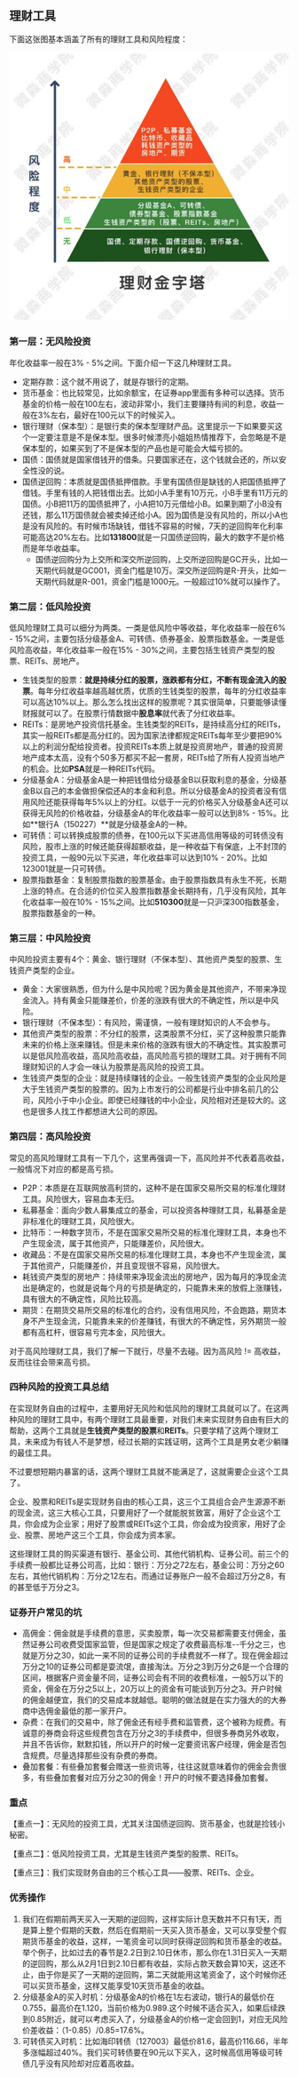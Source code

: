 ## 理财工具

下面这张图基本涵盖了所有的理财工具和风险程度：

![](../imgs/理财工具.jpg)

### 第一层：无风险投资

年化收益率一般在3% - 5%之间。下面介绍一下这几种理财工具。

- 定期存款：这个就不用说了，就是存银行的定期。
- 货币基金：也比较常见，比如余额宝，在证券app里面有多种可以选择。货币基金的价格一般在100左右，波动非常小，我们主要赚持有间的利息，收益一般在3%左右，最好在100元以下的时候买入。
- 银行理财（保本型）：是银行卖的保本型理财产品。这里提示一下如果要买这个一定要注意是不是保本型。很多时候漂亮小姐姐热情推荐下，会忽略是不是保本型的，如果买到了不是保本型的产品也是可能会大幅亏损的。
- 国债：国债就是国家借钱开的借条。只要国家还在，这个钱就会还的，所以安全性没的说。
- 国债逆回购：本质就是国债抵押借款。手里有国债但是缺钱的人把国债抵押了借钱。手里有钱的人把钱借出去。比如小A手里有10万元，小B手里有11万元的国债。小B把11万的国债抵押了，小A把10万元借给小B。如果到期了小B没有还钱，那么11万国债就会被卖掉还给小A。因为国债是没有风险的，所以小A也是没有风险的。有时候市场缺钱，借钱不容易的时候，7天的逆回购年化利率可能高达20%左右。比如**131800**就是一只国债逆回购，最大的数字不是价格而是年华收益率。
  - 国债逆回购分为上交所和深交所逆回购，上交所逆回购是GC开头，比如一天期代码就是GC001，资金门槛是10万。深交所逆回购是R-开头，比如一天期代码就是R-001，资金门槛是1000元。一般超过10%就可以操作了。

### 第二层：低风险投资

低风险理财工具可以细分为两类。一类是低风险中等收益，年化收益率一般在6% - 15%之间，主要包括分级基金A、可转债、债券基金、股票指数基金。一类是低风险高收益，年化收益率一般在15% - 30%之间，主要包括生钱资产类型的股票、REITs、房地产。

- 生钱类型的股票：**就是持续分红的股票，涨跌都有分红，不断有现金流入的股票**。每年分红收益率越高越优质，优质的生钱类型的股票，每年的分红收益率可以高达10%以上。那么怎么找出这样的股票呢？其实很简单，只要能够读懂财报就可以了。在股票行情数据中**股息率**就代表了分红收益率。
- REITs：是房地产投资信托基金。生钱类型的REITs，是持续高分红的REITs，其实一般REITs都是高分红的。因为国家法律都规定REITs每年至少要把90%以上的利润分配给投资者。投资REITs本质上就是投资房地产，普通的投资房地产成本太高，没有个50多万都买不起一套房，REITs给了所有人投资当地产的机会。比如**PSA**就是一种REITs代码。
- 分级基金A：分级基金A是一种把钱借给分级基金B以获取利息的基金，分级基金B以自己的本金做担保偿还A的本金和利息。所以分级基金A的投资者没有信用风险还能获得每年5%以上的分红。以低于一元的价格买入分级基金A还可以获得无风险的价格收益，分级基金A的年化收益率一般可以达到8% - 15%。比如**银行A（150227）**就是分级基金A的一种。
- 可转债：可以转换成股票的债券，在100元以下买进高信用等级的可转债没有风险，股市上涨的时候还能获得超额收益，是一种收益下有保底，上不封顶的投资工具，一般90元以下买进，年化收益率可以达到10% - 20%。比如123001就是一只可转债。
- 股票指数基金：复制股票指数的股票基金。由于股票指数具有永生不死，长期上涨的特点。在合适的价位买入股票指数基金长期持有，几乎没有风险，其年化收益率一般在10% - 15%之间。比如**510300**就是一只沪深300指数基金，股票指数基金的一种。

### 第三层：中风险投资

中风险投资主要有4个：黄金、银行理财（不保本型）、其他资产类型的股票、生钱资产类型的企业。

- 黄金：大家很熟悉，但为什么是中风险呢？因为黄金是其他资产，不带来净现金流入。持有黄金只能赚差价，价差的涨跌有很大的不确定性，所以是中风险。
- 银行理财（不保本型）：有风险，需谨慎，一般有理财知识的人不会参与。
- 其他资产类型的股票：不分红的股票，这类股票不分红，买了这种股票只能靠未来的价格上涨来赚钱。但是未来价格的涨跌有很大的不确定性。其实股票可以是低风险高收益，高风险高收益，高风险高亏损的理财工具。对于拥有不同理财知识的人才会一味认为股票是高风险的投资工具。
- 生钱资产类型的企业：就是持续赚钱的企业。一般生钱资产类型的企业风险是大于生钱资产类型的股票的。因为上市发行的公司都是行业中排名前几的公司，风险小于中小企业。即使已经赚钱的中小企业，风险相对还是较大的。这也是很多人找工作都想进大公司的原因。

### 第四层：高风险投资

常见的高风险理财工具有一下几个，这里再强调一下，高风险并不代表着高收益，一般情况下对应的都是高亏损。

- P2P：本质是在互联网放高利贷的，这种不是在国家交易所交易的标准化理财工具。风险很大，容易血本无归。
- 私募基金：面向少数人募集成立的基金，可以投资各种理财工具，私募基金是非标准化的理财工具，风险很大。
- 比特币：一种数字货币，不是在国家交易所交易的标准化理财工具，本身也不产生现金流，属于其他资产，只能赚差价，风险很大。
- 收藏品：不是在国家交易所交易的标准化理财工具，本身也不产生现金流，属于其他资产，只能赚差价，并且变现很不容易，风险很大。
- 耗钱资产类型的房地产：持续带来净现金流出的房地产，因为每月的净现金流出是确定的，也就是说每个月的亏损是确定的，只能靠未来的放假上涨赚钱，具有很大的不确定性，风险比较高。
- 期货：在期货交易所交易的标准化的合约，没有信用风险，不会跑路，期货本身不产生现金流，只能靠未来的价差赚钱，有很大的不确定性，另外期货一般都有高杠杆，很容易亏完本金，风险很大。

对于高风险理财工具，我们了解一下就行，尽量不去碰。因为高风险 != 高收益，反而往往会带来高亏损。

### 四种风险的投资工具总结

在实现财务自由的过程中，主要用好无风险和低风险的理财工具就可以了。在这两种风险的理财工具中，有两个理财工具最重要，对我们未来实现财务自由有巨大的帮助，这两个工具就是**生钱资产类型的股票**和**REITs**。只要学精了这两个理财工具，未来成为有钱人不是梦想，经过长期的实践证明，这两个工具是男女老少躺赚的最佳工具。

不过要想短期内暴富的话，这两个理财工具就不能满足了，这就需要企业这个工具了。

企业、股票和REITs是实现财务自由的核心工具，这三个工具组合会产生源源不断的现金流，这三大核心工具，只要用好了一个就能脱贫致富，用好了企业这个工具，你会成为企业家；用好了股票或REITs这个工具，你会成为投资家，用好了企业、股票、房地产这三个工具，你会成为资本家。

这些理财工具的购买渠道有银行、基金公司、其他代销机构、证券公司。前三个的手续费一般都比证券公司高，比如：银行：万分之72左右，基金公司：万分之60左右，其他代销机构：万分之12左右。而通过证券账户一般不会超过万分之8，有的甚至低于万分之3。

### 证券开户常见的坑

- 高佣金：佣金就是手续费的意思，买卖股票，每一次交易都需要支付佣金，虽然证券公司收费受国家监管，但是国家之规定了收费最高标准--千分之三，也就是万分之30，如此一来不同的证券公司的手续费就不一样了。现在佣金超过万分之10的证券公司都是耍流氓，直接淘汰。万分之3到万分之6是一个合理的区间，根据客户资金量不同，证券公司会有不同的收费标准，一般5万以下的资金，佣金在万分之5以上，20万以上的资金有可能谈到万分之3。开户时候的佣金越便宜，我们的交易成本就越低。聪明的做法就是在实力强大的的大券商中选佣金最低的那一家开户。
- 杂费：在我们的交易中，除了佣金还有经手费和监管费，这个被称为规费。有诚意的券商会将这些规费包含在万分之3的手续费中，但很多券商另外收取，并且不告诉你，默默扣钱，所以开户的时候一定要资讯客户经理，佣金是否包含规费。尽量选择那些没有杂费的券商。
- 叠加套餐：有些叠加套餐会赠送一些资讯等，往往这就意味着你的佣金会贵很多，有些叠加套餐对应万分之30的佣金！开户的时候不要选择叠加套餐。



### 重点

【重点一】：无风险的投资工具，尤其关注国债逆回购、货币基金，也就是捡钱小秘密。

【重点二】：低风险投资工具，尤其是生钱资产类型的股票、REITs。

【重点三】：我们实现财务自由的三个核心工具——股票、REITs、企业。

### 优秀操作

1. 我们在假期前两天买入一天期的逆回购，这样实际计息天数并不只有1天，而是算上整个假期的天数，然后在假期前一天买入货币基金，又可以享受整个假期货币基金的收益，这样，一笔资金可以同时获得逆回购和货币基金的收益。举个例子，比如过去的春节是2.2日到2.10日休市，那么你在1.31日买入一天期的逆回购，那么从2月1日到2.10日都有收益，实际占款天数会算10天，这还不止，由于你是买了一天期的逆回购，第二天就能用这笔资金了，这个时候你还可以买货币基金，这样又能享受10天货币基金的收益。
2. 分级基金A的买入时机：分级基金A的价格在1左右波动，银行A的最低价在0.755，最高价在1.120，当前价格为0.989.这个时候不适合买入，如果后续跌到0.85附近，就可以考虑买入了，分级基金A的价格一定会回到1，对应无风险价差收益：（1-0.85）/0.85=17.6%。
3. 可转债买入时机：比如海印转债（127003）最低价81.6，最高价116.66，半年多涨幅超过40%。我们买可转债要在90元以下买入，这时候高信用等级可转债几乎没有风险却对应着高收益。




















